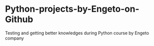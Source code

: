 # Python-projects-by-Engeto-on-Github
Testing and getting better knowledges during Python course by Engeto company
